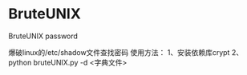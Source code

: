 # BruteUNIX
BruteUNIX password

爆破linux的/etc/shadow文件查找密码
使用方法：
1、安装依赖库crypt
2、python bruteUNIX.py -d <字典文件>
